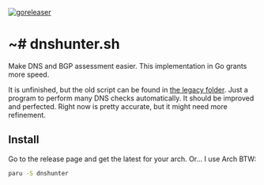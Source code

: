 [![goreleaser](https://github.com/5amu/dnshunter/actions/workflows/goreleaser.yml/badge.svg)](https://github.com/5amu/dnshunter/actions/workflows/goreleaser.yml)

# ~# dnshunter.sh

Make DNS and BGP assessment easier. This implementation in Go grants more speed.

It is unfinished, but the old script can be found in [the legacy folder](/legacy).
Just a program to perform many DNS checks automatically. It should be improved and 
perfected. Right now is pretty accurate, but it might need more refinement.


## Install

Go to the release page and get the latest for your arch. Or...
I use Arch BTW:

```bash
paru -S dnshunter
```